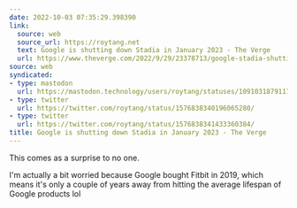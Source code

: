 ```yaml
---
date: 2022-10-03 07:35:29.398390
link:
  source: web
  source_url: https://roytang.net
  text: Google is shutting down Stadia in January 2023 - The Verge
  url: https://www.theverge.com/2022/9/29/23378713/google-stadia-shutting-down-game-streaming-january-2023
source: web
syndicated:
- type: mastodon
  url: https://mastodon.technology/users/roytang/statuses/109103187911770045
- type: twitter
  url: https://twitter.com/roytang/status/1576838340196065280/
- type: twitter
  url: https://twitter.com/roytang/status/1576838341433360384/
title: Google is shutting down Stadia in January 2023 - The Verge
---
```


This comes as a surprise to no one.

I'm actually a bit worried because Google bought Fitbit in 2019, which means it's only a couple of years away from hitting the average lifespan of Google products lol